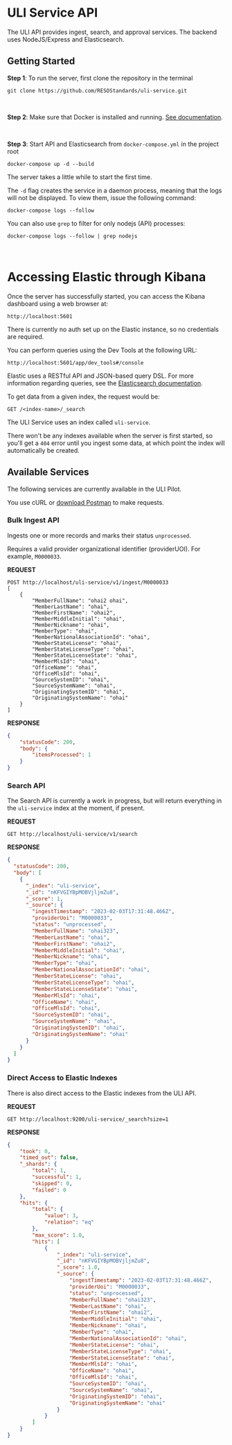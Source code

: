# ULI Service API
The ULI API provides ingest, search, and approval services. The backend uses NodeJS/Express and Elasticsearch.

## Getting Started

**Step 1**: To run the server, first clone the repository in the terminal

```
git clone https://github.com/RESOStandards/uli-service.git
```

<br />

**Step 2**: Make sure that Docker is installed and running. [See documentation](https://docs.docker.com/get-docker/).

<br />

**Step 3**: Start API and Elasticsearch from `docker-compose.yml` in the project root

```
docker-compose up -d --build
```

The server takes a little while to start the first time. 

The `-d` flag creates the service in a daemon process, meaning that the logs will not be displayed. To view them, issue the following command: 

```
docker-compose logs --follow
```

You can also use `grep` to filter for only nodejs (API) processes:

```
docker-compose logs --follow | grep nodejs
```

<br />

# Accessing Elastic through Kibana
Once the server has successfully started, you can access the Kibana dashboard using a web browser at:

```
http://localhost:5601
```

There is currently no auth set up on the Elastic instance, so no credentials are required.

You can perform queries using the Dev Tools at the following URL:

```
http://localhost:5601/app/dev_tools#/console
```

Elastic uses a RESTful API and JSON-based query DSL. For more information regarding queries, see the [Elasticsearch documentation](https://www.elastic.co/guide/en/elasticsearch/reference/current/search-search.html).

To get data from a given index, the request would be:

```
GET /<index-name>/_search
```

The ULI Service uses an index called `uli-service`. 

There won't be any indexes available when the server is first started, so you'll get a `404` error until you ingest some data, at which point the index will automatically be created.


## Available Services
The following services are currently available in the ULI Pilot.

You use cURL or [download Postman](https://www.postman.com/downloads/) to make requests.

### Bulk Ingest API
Ingests one or more records and marks their status `unprocessed`. 

Requires a valid provider organizational identifier (providerUOI). For example, `M0000033`.

**REQUEST**
```
POST http://localhost/uli-service/v1/ingest/M0000033
[
    {
        "MemberFullName": "ohai2 ohai",
        "MemberLastName": "ohai",
        "MemberFirstName": "ohai2",
        "MemberMiddleInitial": "ohai",
        "MemberNickname": "ohai",
        "MemberType": "ohai",
        "MemberNationalAssociationId": "ohai",
        "MemberStateLicense": "ohai",
        "MemberStateLicenseType": "ohai",
        "MemberStateLicenseState": "ohai",
        "MemberMlsId": "ohai",
        "OfficeName": "ohai",
        "OfficeMlsId": "ohai",
        "SourceSystemID": "ohai",
        "SourceSystemName": "ohai",
        "OriginatingSystemID": "ohai",
        "OriginatingSystemName": "ohai"
    }
]
```

**RESPONSE**
```json
{
    "statusCode": 200,
    "body": {
        "itemsProcessed": 1
    }
}
```

### Search API
The Search API is currently a work in progress, but will return everything in the `uli-service` index at the moment, if present.

**REQUEST**
```
GET http://localhost/uli-service/v1/search
```

**RESPONSE**
```json
{
  "statusCode": 200,
  "body": [
    {
      "_index": "uli-service",
      "_id": "nKFVGIYBpMOBVjljmZu8",
      "_score": 1,
      "_source": {
        "ingestTimestamp": "2023-02-03T17:31:48.466Z",
        "providerUoi": "M0000033",
        "status": "unprocessed",
        "MemberFullName": "ohai323",
        "MemberLastName": "ohai",
        "MemberFirstName": "ohai2",
        "MemberMiddleInitial": "ohai",
        "MemberNickname": "ohai",
        "MemberType": "ohai",
        "MemberNationalAssociationId": "ohai",
        "MemberStateLicense": "ohai",
        "MemberStateLicenseType": "ohai",
        "MemberStateLicenseState": "ohai",
        "MemberMlsId": "ohai",
        "OfficeName": "ohai",
        "OfficeMlsId": "ohai",
        "SourceSystemID": "ohai",
        "SourceSystemName": "ohai",
        "OriginatingSystemID": "ohai",
        "OriginatingSystemName": "ohai"
      }
    }
  ]
}
```

### Direct Access to Elastic Indexes
There is also direct access to the Elastic indexes from the ULI API.

**REQUEST**
```
GET http://localhost:9200/uli-service/_search?size=1
```

**RESPONSE**
```json
{
    "took": 0,
    "timed_out": false,
    "_shards": {
        "total": 1,
        "successful": 1,
        "skipped": 0,
        "failed": 0
    },
    "hits": {
        "total": {
            "value": 3,
            "relation": "eq"
        },
        "max_score": 1.0,
        "hits": [
            {
                "_index": "uli-service",
                "_id": "nKFVGIYBpMOBVjljmZu8",
                "_score": 1.0,
                "_source": {
                    "ingestTimestamp": "2023-02-03T17:31:48.466Z",
                    "providerUoi": "M0000033",
                    "status": "unprocessed",
                    "MemberFullName": "ohai323",
                    "MemberLastName": "ohai",
                    "MemberFirstName": "ohai2",
                    "MemberMiddleInitial": "ohai",
                    "MemberNickname": "ohai",
                    "MemberType": "ohai",
                    "MemberNationalAssociationId": "ohai",
                    "MemberStateLicense": "ohai",
                    "MemberStateLicenseType": "ohai",
                    "MemberStateLicenseState": "ohai",
                    "MemberMlsId": "ohai",
                    "OfficeName": "ohai",
                    "OfficeMlsId": "ohai",
                    "SourceSystemID": "ohai",
                    "SourceSystemName": "ohai",
                    "OriginatingSystemID": "ohai",
                    "OriginatingSystemName": "ohai"
                }
            }
        ]
    }
}
```
